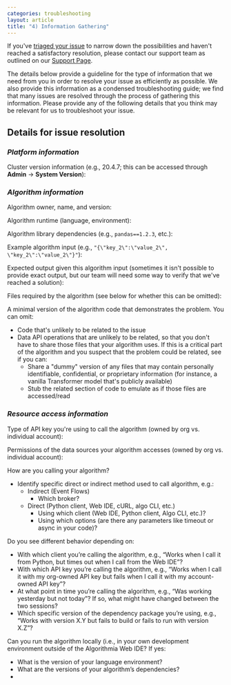 ```yaml
---
categories: troubleshooting
layout: article
title: "4) Information Gathering"
---
```


If you've [triaged your issue](/administration/troubleshooting/1-overview) to narrow down the possibilities and haven't reached a satisfactory resolution, please contact our support team as outlined on our [Support Page](/support).

The details below provide a guideline for the type of information that we need from you in order to resolve your issue as efficiently as possible. We also provide this information as a condensed troubleshooting guide; we find that many issues are resolved through the process of gathering this information. Please provide any of the following details that you think may be relevant for us to troubleshoot your issue.

## <span style="font-family: inherit; font-size: 1em;">Details for issue resolution</span>

### <span style="font-family: inherit; font-size: 1em;">*Platform information*</span>

<span style="font-family: inherit; font-size: 1em;">Cluster version information (e.g., 20.4.7; this can be accessed through</span> **Admin** <span style="font-family: inherit; font-size: 1em;">→</span> **System Version**<span style="font-family: inherit; font-size: 1em;">):</span>

### <span style="font-family: inherit; font-size: 1em;">*Algorithm information*</span>

Algorithm owner, name, and version:

Algorithm runtime (language, environment):

Algorithm library dependencies (e.g., `pandas==1.2.3`, etc.):

Example algorithm input (e.g., `"{\"key_2\":\"value_2\", \"key_2\":\"value_2\"}"`):

Expected output given this algorithm input (sometimes it isn't possible to provide exact output, but our team will need some way to verify that we've reached a solution):

Files required by the algorithm (see below for whether this can be omitted):

A minimal version of the algorithm code that demonstrates the problem. You can omit:

*   Code that's unlikely to be related to the issue
*   Data API operations that are unlikely to be related, so that you don't have to share those files that your algorithm uses. If this is a critical part of the algorithm and you suspect that the problem could be related, see if you can:
    *   Share a "dummy" version of any files that may contain personally identifiable, confidential, or proprietary information (for instance, a vanilla Transformer model that's publicly available)
    *   Stub the related section of code to emulate as if those files are accessed/read

### *Resource access information*

Type of API key you're using to call the algorithm (owned by org vs. individual account):

Permissions of the data sources your algorithm accesses (owned by org vs. individual account):

How are you calling your algorithm?

*   Identify specific direct or indirect method used to call algorithm, e.g.:
    *   Indirect (Event Flows)
        *   Which broker?
    *   Direct (Python client, Web IDE, cURL, algo CLI, etc.)
        *   Using which client (Web IDE, Python client, Algo CLI, etc.)?
        *   Using which options (are there any parameters like timeout or async in your code)?

Do you see different behavior depending on:

*   With which client you’re calling the algorithm, e.g., “Works when I call it from Python, but times out when I call from the Web IDE”?
*   With which API key you’re calling the algorithm, e.g., “Works when I call it with my org-owned API key but fails when I call it with my account-owned API key”?
*   At what point in time you’re calling the algorithm, e.g., “Was working yesterday but not today”? If so, what might have changed between the two sessions?
*   Which specific version of the dependency package you’re using, e.g., “Works with version X.Y but fails to build or fails to run with version X.Z”?

Can you run the algorithm locally (i.e., in your own development environment outside of the Algorithmia Web IDE? If yes:

*   What is the version of your language environment?
*   What are the versions of your algorithm’s dependencies?
*